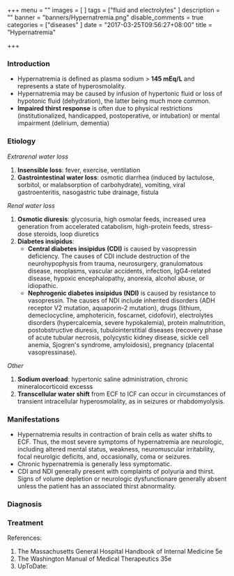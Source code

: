 +++
menu = ""
images = [
]
tags = ["fluid and electrolytes"
]
description = ""
banner = "banners/Hypernatremia.png"
disable_comments = true
categories = ["diseases"
]
date = "2017-03-25T09:56:27+08:00"
title = "Hypernatremia"

+++
### Introduction
- Hypernatremia is defined as plasma sodium > **145 mEq/L** and represents a state of hyperosmolality.
- Hypernatremia may be caused by infusion of hypertonic fluid or loss of hypotonic fluid (dehydration), the latter being much more common.
- **Impaired thirst response** is often due to physical restrictions (institutionalized, handicapped, postoperative, or intubation) or mental impairment (delirium, dementia)

<!--more-->
### Etiology
_Extrarenal water loss_

1. **Insensible loss**: fever, exercise, ventilation
2. **Gastrointestinal water loss**: osmotic diarrhea (induced by lactulose, sorbitol, or malabsorption of carbohydrate), vomiting, viral gastroenteritis, nasogastric tube drainage, fistula

_Renal water loss_

1. **Osmotic diuresis**: glycosuria, high osmolar feeds, increased urea generation from accelerated catabolism, high-protein feeds, stress-dose steroids, loop diuretics
2. **Diabetes insipidus**:
    - **Central diabetes insipidus (CDI)** is caused by vasopressin deficiency. The causes of CDI include destruction of the neurohypophysis from trauma, neurosurgery, granulomatous disease, neoplasms, vascular accidents, infection, IgG4-related disease, hypoxic encephalopathy, anorexia, alcohol abuse, or idiopathic.
    - **Nephrogenic diabetes insipidus (NDI)** is caused by resistance to vasopressin. The causes of NDI include inherited disorders (ADH receptor V2 mutation, aquaporin-2 mutation), drugs (lithium, demeclocycline, amphotericin, foscarnet, cidofovir), electrolytes disorders (hypercalcemia, severe hypokalemia), protein malnutrition, postobstructive diuresis, tubulointerstitial diseases (recovery phase of acute tubular necrosis, polycystic kidney disease, sickle cell anemia, Sjogren's syndrome, amyloidosis), pregnancy (placental vasopressinase).

_Other_

1. **Sodium overload**: hypertonic saline administration, chronic mineralocorticoid excesss
2. **Transcellular water shift** from ECF to ICF can occur in circumstances of transient intracellular hyperosmolality, as in seizures or rhabdomyolysis.

### Manifestations
- Hypernatremia results in contraction of brain cells as water shifts to ECF. Thus, the most severe symptoms of hypernatremia are neurologic, including altered mental status, weakness, neuromuscular irritability, focal neurolgic deficits, and, occasionally, coma or seizures.
- Chronic hypernatremia is generally less symptomatic.
- CDI and NDI generally present with complaints of polyuria and thirst. Signs of volume depletion or neurologic dysfunctionare generally absent unless the patient has an associated thirst abnormality.

### Diagnosis


### Treatment


References:

1. The Massachusetts General Hospital Handbook of Internal Medicine 5e
2. The Washington Manual of Medical Therapeutics 35e
3. UpToDate:
